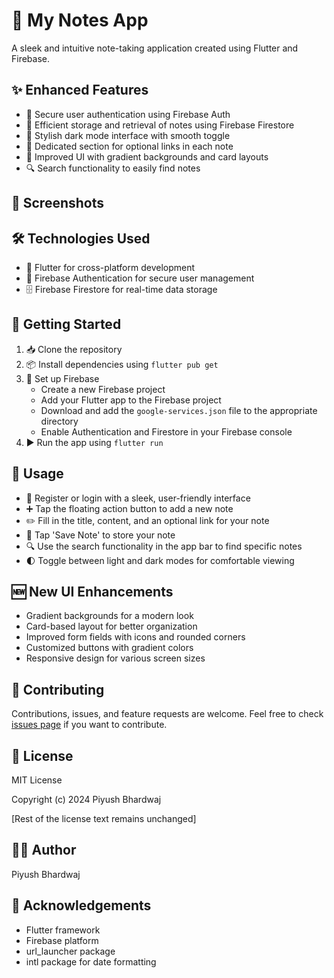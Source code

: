 # 📝 My Notes App
A sleek and intuitive note-taking application created using Flutter and Firebase.

## ✨ Enhanced Features
- 🔐 Secure user authentication using Firebase Auth
- 💾 Efficient storage and retrieval of notes using Firebase Firestore
- 🌙 Stylish dark mode interface with smooth toggle
- 🔗 Dedicated section for optional links in each note
- 🎨 Improved UI with gradient backgrounds and card layouts
- 🔍 Search functionality to easily find notes

## 📸 Screenshots


## 🛠️ Technologies Used
- 📱 Flutter for cross-platform development
- 🔑 Firebase Authentication for secure user management
- 🗄️ Firebase Firestore for real-time data storage

## 🚀 Getting Started
1. 📥 Clone the repository
2. 📦 Install dependencies using `flutter pub get`
3. 🔧 Set up Firebase
   - Create a new Firebase project
   - Add your Flutter app to the Firebase project
   - Download and add the `google-services.json` file to the appropriate directory
   - Enable Authentication and Firestore in your Firebase console
4. ▶️ Run the app using `flutter run`

## 📖 Usage
- 👤 Register or login with a sleek, user-friendly interface
- ➕ Tap the floating action button to add a new note
- ✏️ Fill in the title, content, and an optional link for your note
- 💾 Tap 'Save Note' to store your note
- 🔍 Use the search functionality in the app bar to find specific notes
- 🌓 Toggle between light and dark modes for comfortable viewing

## 🆕 New UI Enhancements
- Gradient backgrounds for a modern look
- Card-based layout for better organization
- Improved form fields with icons and rounded corners
- Customized buttons with gradient colors
- Responsive design for various screen sizes

## 🤝 Contributing
Contributions, issues, and feature requests are welcome. Feel free to check [issues page](https://github.com/Piyu-Pika/my_notes_app/issues) if you want to contribute.

## 📄 License
MIT License

Copyright (c) 2024 Piyush Bhardwaj

[Rest of the license text remains unchanged]

## 👨‍💻 Author
Piyush Bhardwaj

## 🙏 Acknowledgements
- Flutter framework
- Firebase platform
- url_launcher package
- intl package for date formatting

